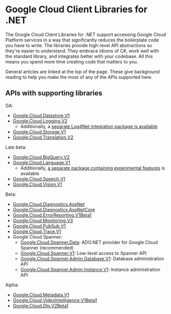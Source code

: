 # Google Cloud Client Libraries for .NET

The Google Cloud Client Libraries for .NET support accessing Google
Cloud Platform services in a way that significantly reduces the
boilerplate code you have to write. The libraries provide high-level
API abstractions so they're easier to understand. They embrace
idioms of C#, work well with the standard library, and integrates
better with your codebase. All this means you spend more time
creating code that matters to you.

General articles are linked at the top of the page. These give
background reading to help you make the most of any of the APIs
supported here.

## APIs with supporting libraries

GA:

- [Google.Cloud.Datastore.V1](Google.Cloud.Datastore.V1/index.html)
- [Google.Cloud.Logging.V2](Google.Cloud.Logging.V2/index.html)
  - Additionally, a [separate Log4Net integration package is available](Google.Cloud.Logging.Log4Net/index.html)
- [Google.Cloud.Storage.V1](Google.Cloud.Storage.V1/index.html)
- [Google.Cloud.Translation.V2](Google.Cloud.Translation.V2/index.html)

Late beta:

- [Google.Cloud.BigQuery.V2](Google.Cloud.BigQuery.V2/index.html)
- [Google.Cloud.Language.V1](Google.Cloud.Language.V1/index.html)
  - Additionally, [a separate package containing experimental features](Google.Cloud.Language.V1.Experimental/index.html) is available
- [Google.Cloud.Speech.V1](Google.Cloud.Speech.V1/index.html)
- [Google.Cloud.Vision.V1](Google.Cloud.Vision.V1/index.html)

Beta:

- [Google.Cloud.Diagnostics.AspNet](Google.Cloud.Diagnostics.AspNet/index.html)
- [Google.Cloud.Diagnostics.AspNetCore](Google.Cloud.Diagnostics.AspNetCore/index.html)
- [Google.Cloud.ErrorReporting.V1Beta1](Google.Cloud.ErrorReporting.V1Beta1/index.html)
- [Google.Cloud.Monitoring.V3](Google.Cloud.Monitoring.V3/index.html)
- [Google.Cloud.PubSub.V1](Google.Cloud.PubSub.V1/index.html)
- [Google.Cloud.Trace.V1](Google.Cloud.Trace.V1/index.html)
- Google Cloud Spanner:
  - [Google.Cloud.Spanner.Data](Google.Cloud.Spanner.Data/index.html): ADO.NET provider for Google Cloud Spanner (recommended)
  - [Google.Cloud.Spanner.V1](Google.Cloud.Spanner.V1/index.html): Low-level access to Spanner API
  - [Google.Cloud.Spanner.Admin.Database.V1](Google.Cloud.Spanner.Admin.Database.V1/index.html): Database administration API
  - [Google.Cloud.Spanner.Admin.Instance.V1](Google.Cloud.Spanner.Admin.Instance.V1/index.html): Instance administration API


Alpha:

- [Google.Cloud.Metadata.V1](Google.Cloud.Metadata.V1/index.html)
- [Google.Cloud.VideoIntelligence.V1Beta1](Google.Cloud.VideoIntelligence.V1Beta1/index.html)
- [Google.Cloud.Dlp.V2Beta1](Google.Cloud.Dlp.V2Beta1/index.html)
